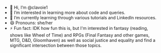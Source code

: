 - 👋 Hi, I’m @clavoie1 
- 👀 I’m interested in learning more about code and queries.
- 🌱 I’m currently learning through various tutorials and LinkedIn resources.
- 😄 Pronouns: she/her
- ⚡ Fun fact: IDK how fun this is, but I'm interested in fantasy (reading, shows like Wheel of Time) and RPGs (Final Fantasy and other games, MTG, D&D, Gloomhaven) as well as social justice and equality and find a significant intersection between those topics.

<!---
clavoie1/clavoie1 is a ✨ special ✨ repository because its `README.md` (this file) appears on your GitHub profile.
You can click the Preview link to take a look at your changes.
--->
